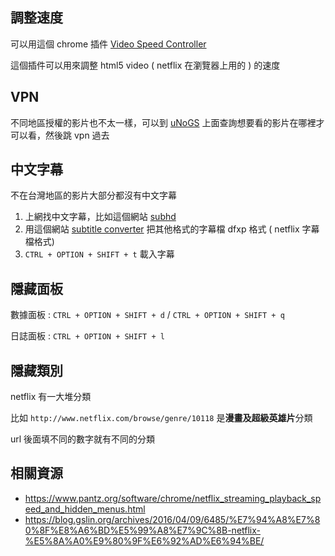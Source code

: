 ## 調整速度

可以用這個 chrome 插件 [Video Speed Controller](https://chrome.google.com/webstore/detail/video-speed-controller/nffaoalbilbmmfgbnbgppjihopabppdk)

這個插件可以用來調整 html5 video ( netflix 在瀏覽器上用的 ) 的速度

## VPN

不同地區授權的影片也不太一樣，可以到 [uNoGS](https://unogs.com/) 上面查詢想要看的影片在哪裡才可以看，然後跳 vpn 過去

## 中文字幕

不在台灣地區的影片大部分都沒有中文字幕

1. 上網找中文字幕，比如這個網站 [subhd](http://subhd.com/)
2. 用這個網站 [subtitle converter](https://gotranscript.com/subtitle-converter) 把其他格式的字幕檔 dfxp 格式 ( netflix 字幕檔格式)
4. `CTRL + OPTION + SHIFT + t` 載入字幕

## 隱藏面板

數據面板 : `CTRL + OPTION + SHIFT + d` / `CTRL + OPTION + SHIFT + q`

日誌面板 : `CTRL + OPTION + SHIFT + l`

## 隱藏類別

netflix 有一大堆分類

比如 `http://www.netflix.com/browse/genre/10118` 是**漫畫及超級英雄片**分類

url 後面填不同的數字就有不同的分類

## 相關資源

* https://www.pantz.org/software/chrome/netflix_streaming_playback_speed_and_hidden_menus.html
* https://blog.gslin.org/archives/2016/04/09/6485/%E7%94%A8%E7%80%8F%E8%A6%BD%E5%99%A8%E7%9C%8B-netflix-%E5%8A%A0%E9%80%9F%E6%92%AD%E6%94%BE/
